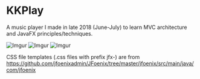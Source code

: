 # KKPlay
A music player I made in late 2018 (June-July) to learn MVC architecture and JavaFX principles/techniques.

![Imgur](https://i.imgur.com/S3ywxh3.png)
![Imgur](https://i.imgur.com/DdxF3Sw.png) ![Imgur](https://i.imgur.com/fMwMh13.png)


CSS file templates (.css files with prefix jfx-) are from https://github.com/jfoenixadmin/JFoenix/tree/master/jfoenix/src/main/java/com/jfoenix

